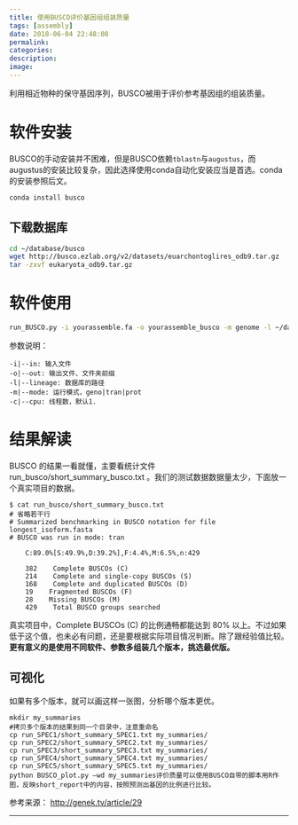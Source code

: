 ```yaml
---
title: 使用BUSCO评价基因组组装质量
tags: [assembly]
date: 2018-06-04 22:48:08
permalink:
categories:
description:
image:
---
```

<p class="description">利用相近物种的保守基因序列，BUSCO被用于评价参考基因组的组装质量。</p>

<!-- more -->

# 软件安装

BUSCO的手动安装并不困难，但是BUSCO依赖`tblastn`与`augustus`，而augustus的安装比较复杂，因此选择使用conda自动化安装应当是首选。conda的安装参照后文。
```bash
conda install busco
```

## 下载数据库
```bash
cd ~/database/busco
wget http://busco.ezlab.org/v2/datasets/euarchontoglires_odb9.tar.gz
tar -zxvf eukaryota_odb9.tar.gz
```
# 软件使用

```bash
run_BUSCO.py -i yourassemble.fa -o yourassemble_busco -m genome -l ~/database/busco_database/hymenoptera_odb9/ -c 8 
```

参数说明：

```
-i|--in: 输入文件
-o|--out: 输出文件、文件夹前缀
-l|--lineage: 数据库的路径
-m|--mode: 运行模式，geno|tran|prot
-c|--cpu: 线程数，默认1.
```

# 结果解读

BUSCO 的结果一看就懂，主要看统计文件run_busco/short_summary_busco.txt 。我们的测试数据数据量太少，下面放一个真实项目的数据。

```
$ cat run_busco/short_summary_busco.txt 
# 省略若干行
# Summarized benchmarking in BUSCO notation for file longest_isoform.fasta
# BUSCO was run in mode: tran

    C:89.0%[S:49.9%,D:39.2%],F:4.4%,M:6.5%,n:429

    382    Complete BUSCOs (C)
    214    Complete and single-copy BUSCOs (S)
    168    Complete and duplicated BUSCOs (D)
    19    Fragmented BUSCOs (F)
    28    Missing BUSCOs (M)
    429    Total BUSCO groups searched
```

真实项目中，Complete BUSCOs (C) 的比例通畅都能达到 80% 以上。不过如果低于这个值，也未必有问题，还是要根据实际项目情况判断。除了跟经验值比较。**更有意义的是使用不同软件、参数多组装几个版本，挑选最优版。**
## 可视化
如果有多个版本，就可以画这样一张图，分析哪个版本更优。

```
mkdir my_summaries 
#拷贝多个版本的结果到同一个目录中，注意重命名 
cp run_SPEC1/short_summary_SPEC1.txt my_summaries/ 
cp run_SPEC2/short_summary_SPEC2.txt my_summaries/ 
cp run_SPEC3/short_summary_SPEC3.txt my_summaries/ 
cp run_SPEC4/short_summary_SPEC4.txt my_summaries/ 
cp run_SPEC5/short_summary_SPEC5.txt my_summaries/ 
python BUSCO_plot.py –wd my_summaries评价质量可以使用BUSCO自带的脚本用R作图，反映short_report中的内容，按照预测出基因的比例进行比较。
```

参考来源：
http://genek.tv/article/29
<hr />
